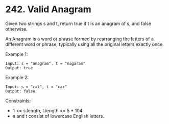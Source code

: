 # 242. Valid Anagram

Given two strings s and t, return true if t is an anagram of s, and false otherwise.

An Anagram is a word or phrase formed by rearranging the letters of a different word or phrase, typically using all the original letters exactly once.

Example 1:

```
Input: s = "anagram", t = "nagaram"
Output: true
```

Example 2:

```
Input: s = "rat", t = "car"
Output: false
```

Constraints:

- 1 <= s.length, t.length <= 5 \* 104
- s and t consist of lowercase English letters.
